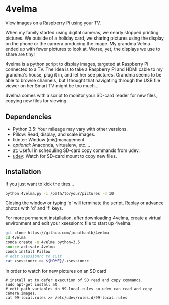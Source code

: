 # 4velma
View images on a Raspberry Pi using your TV.

When my family started using digital cameras, we nearly stopped printing pictures. We outside of a holiday card, we sharing pictures using the display on the phone or the camera producing the image. My grandma Velma ended up with fewer pictures to look at.  Worse, yet, the displays we use to share are tiny!

4velma is a python script to display images, targeted at Raspberry Pi connected to a TV.  The idea is to take a Raspberry Pi and HDMI cable to my grandma's house, plug it in, and let her see pictures.  Grandma seems to be able to browse channels, but I thought that navigating through the USB file viewer on her Smart TV might be too much....

4velma comes with a script to monitor your SD-card reader for new files, copying new files for viewing.

## Dependencies
- Python 3.5:  Your mileage may vary with other versions.
- Pillow:  Read, display, and scale images.
- tkinter: Window (mis)management.
- *optional:* Anaconda, virtualenv, etc....
- [at](https://en.wikipedia.org/wiki/At_(Unix)): Useful in scheduling SD-card copy commands from udev.
- [udev](https://en.wikipedia.org/wiki/Udev): Watch for SD-card mount to copy new files.

## Installation
If you just want to kick the tires...

```sh
python 4velma.py -i /path/to/your/pictures -d 10
```

Closing the window or typing 'q' will terminate the script.  Replay or advance photos with 'd' and 'f' keys.

For more permanent installation, after downloading 4velma, create a virtual environment and edit your xsessionrc file to start up 4velma.


```sh
git clone https://github.com/jonathanlb/4velma
cd 4velma
conda create -n 4velma python=3.5
source activate 4velma
conda install Pillow
# edit xsessionrc to suit
cat xsessionrc >> ${HOME}/.xsessionrc
```

In order to watch for new pictures on an SD card

```
# install at to defer execution of SD read and copy commands.
sudo apt-get install at
# edit path variables in 99-local.rules so udev can read and copy camera images.
cat 99-local.rules >> /etc/udev/rules.d/99-local.rules
```

